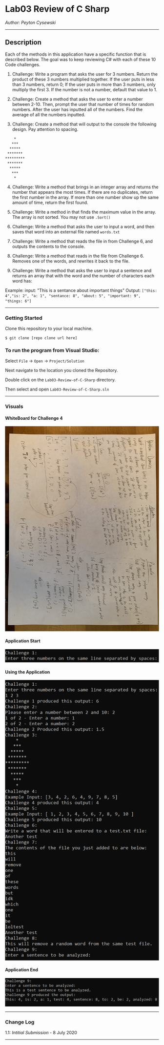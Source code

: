 # Lab03 Review of C Sharp

*Author: Peyton Cysewski*

----

## Description
Each of the methods in this application have a specific function that is described below. The goal was to keep reviewing C# with each of these 10 Code challenges.

1. Challenge: Write a program that asks the user for 3 numbers. Return the product of these 3 numbers multiplied together. If the user puts in less than 3 numbers, return 0; If the user puts in more than 3 numbers, only multiply the first 3. If the number is not a number, default that value to 1.

2. Challenge: Create a method that asks the user to enter a number between 2-10. Then, prompt the user that number of times for random numbers. After the user has inputted all of the numbers. Find the average of all the numbers inputted.

3. Challenge: Create a method that will output to the console the following design. Pay attention to spacing.
```
    *
   ***
  *****
 *******
*********
 *******
  *****
   ***
    *  
```

4. Challenge: Write a method that brings in an integer array and returns the number that appears the most times. If there are no duplicates, return the first number in the array. If more than one number show up the same amount of time, return the first found.

5. Challenge: Write a method in that finds the maximum value in the array. The array is not sorted. You may not use ```.Sort()```

6. Challenge: Write a method that asks the user to input a word, and then saves that word into an external file named ```words.txt```

7. Challenge: Write a method that reads the file in from Challenge 6, and outputs the contents to the console.

8. Challenge: Write a method that reads in the file from Challenge 6. Removes one of the words, and rewrites it back to the file.

9. Challenge: Write a method that asks the user to input a sentence and returns an array that with the word and the number of characters each word has:

Example: input: "This is a sentance about important things"
Output: ```["this: 4","is: 2", "a: 1", "sentance: 8", "about: 5", "important: 9", "things: 6"]```

---

### Getting Started
Clone this repository to your local machine.

```
$ git clone [repo clone url here]

```

### To run the program from Visual Studio:
Select ```File``` -> ```Open``` -> ```Project/Solution```

Next navigate to the location you cloned the Repository.

Double click on the ```Lab03-Review-of-C-Sharp``` directory.

Then select and open ```Lab03-Review-of-C-Sharp.sln```

---

### Visuals

#### WhiteBoard for Challenge 4
![Whiteboard](./assets/whiteboard.jpg)

#### Application Start
![Start](./assets/programstart.png)
#### Using the Application
![Middle](./assets/programmiddle.png)
#### Application End
![Emd](./assets/programend.png)

---

### Change Log
1.1: *Intitial Submission* - 8 July 2020  


------------------------------
